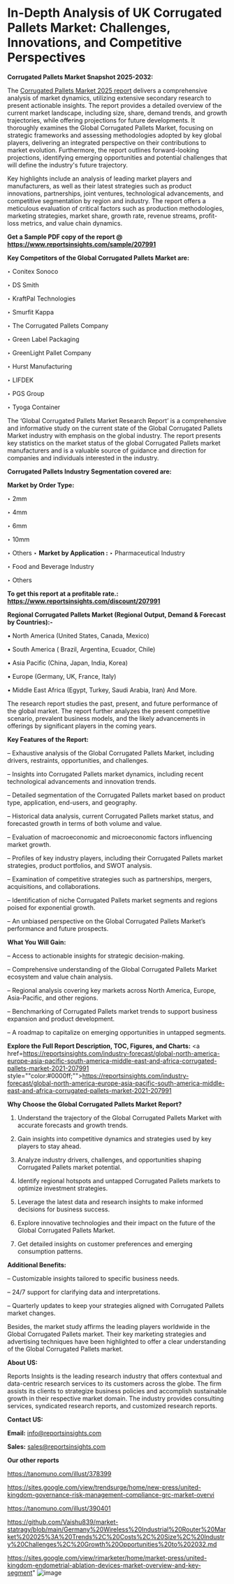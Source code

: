 # In-Depth Analysis of UK Corrugated Pallets Market: Challenges, Innovations, and Competitive Perspectives

<strong>Corrugated Pallets Market Snapshot 2025-2032:</strong>

The <a href=https://www.reportsinsights.com/sample/207991>Corrugated Pallets Market 2025 report</a> delivers a comprehensive analysis of market dynamics, utilizing extensive secondary research to present actionable insights. The report provides a detailed overview of the current market landscape, including size, share, demand trends, and growth trajectories, while offering projections for future developments. It thoroughly examines the Global Corrugated Pallets Market, focusing on strategic frameworks and assessing methodologies adopted by key global players, delivering an integrated perspective on their contributions to market evolution. Furthermore, the report outlines forward-looking projections, identifying emerging opportunities and potential challenges that will define the industry's future trajectory.

Key highlights include an analysis of leading market players and manufacturers, as well as their latest strategies such as product innovations, partnerships, joint ventures, technological advancements, and competitive segmentation by region and industry. The report offers a meticulous evaluation of critical factors such as production methodologies, marketing strategies, market share, growth rate, revenue streams, profit-loss metrics, and value chain dynamics.

<strong>Get a Sample PDF copy of the report @ <a href=https://www.reportsinsights.com/sample/207991 style=color:#0000ff;>https://www.reportsinsights.com/sample/207991</a></strong>

<strong>Key Competitors of the Global Corrugated Pallets Market are:</strong>

‣ Conitex Sonoco

‣ DS Smith

‣ KraftPal Technologies

‣ Smurfit Kappa

‣ The Corrugated Pallets Company

‣ Green Label Packaging

‣ GreenLight Pallet Company

‣ Hurst Manufacturing

‣ LIFDEK

‣ PGS Group

‣ Tyoga Container

The ‘Global Corrugated Pallets Market Research Report’ is a comprehensive and informative study on the current state of the Global Corrugated Pallets Market industry with emphasis on the global industry. The report presents key statistics on the market status of the global Corrugated Pallets market manufacturers and is a valuable source of guidance and direction for companies and individuals interested in the industry.

<strong>Corrugated Pallets Industry Segmentation covered are:</strong>

<strong>Market by Order Type: </strong>

‣ 2mm

‣ 4mm

‣ 6mm

‣ 10mm

‣ Others
‣ 
<strong>Market by Application :</strong>
‣ Pharmaceutical Industry

‣ Food and Beverage Industry

‣ Others

<strong>To get this report at a profitable rate.: <a href=https://www.reportsinsights.com/discount/207991 style=color:#0000ff;>https://www.reportsinsights.com/discount/207991</a></strong>

<strong>Regional Corrugated Pallets Market (Regional Output, Demand &amp; Forecast by Countries):-</strong>

• North America (United States, Canada, Mexico)

• South America ( Brazil, Argentina, Ecuador, Chile)

• Asia Pacific (China, Japan, India, Korea)

• Europe (Germany, UK, France, Italy)

• Middle East Africa (Egypt, Turkey, Saudi Arabia, Iran) And More.

The research report studies the past, present, and future performance of the global market. The report further analyzes the present competitive scenario, prevalent business models, and the likely advancements in offerings by significant players in the coming years.

<strong>Key Features of the Report:</strong>

– Exhaustive analysis of the Global Corrugated Pallets Market, including drivers, restraints, opportunities, and challenges.

– Insights into Corrugated Pallets market dynamics, including recent technological advancements and innovation trends.

– Detailed segmentation of the Corrugated Pallets market based on product type, application, end-users, and geography.

– Historical data analysis, current Corrugated Pallets market status, and forecasted growth in terms of both volume and value.

– Evaluation of macroeconomic and microeconomic factors influencing market growth.

– Profiles of key industry players, including their Corrugated Pallets market strategies, product portfolios, and SWOT analysis.

– Examination of competitive strategies such as partnerships, mergers, acquisitions, and collaborations.

– Identification of niche Corrugated Pallets market segments and regions poised for exponential growth.

– An unbiased perspective on the Global Corrugated Pallets Market’s performance and future prospects.

<strong>What You Will Gain:</strong>

– Access to actionable insights for strategic decision-making.

– Comprehensive understanding of the Global Corrugated Pallets Market ecosystem and value chain analysis.

– Regional analysis covering key markets across North America, Europe, Asia-Pacific, and other regions.

– Benchmarking of Corrugated Pallets market trends to support business expansion and product development.

– A roadmap to capitalize on emerging opportunities in untapped segments.

<strong>Explore the Full Report Description, TOC, Figures, and Charts:</strong>
<a href=https://reportsinsights.com/industry-forecast/global-north-america-europe-asia-pacific-south-america-middle-east-and-africa-corrugated-pallets-market-2021-207991 style=""color:#0000ff;"">https://reportsinsights.com/industry-forecast/global-north-america-europe-asia-pacific-south-america-middle-east-and-africa-corrugated-pallets-market-2021-207991</a>

<strong>Why Choose the Global Corrugated Pallets Market Report?</strong>

1. Understand the trajectory of the Global Corrugated Pallets Market with accurate forecasts and growth trends.

2. Gain insights into competitive dynamics and strategies used by key players to stay ahead.

3. Analyze industry drivers, challenges, and opportunities shaping Corrugated Pallets market potential.

4. Identify regional hotspots and untapped Corrugated Pallets markets to optimize investment strategies.

5. Leverage the latest data and research insights to make informed decisions for business success.

6. Explore innovative technologies and their impact on the future of the Global Corrugated Pallets Market.

7. Get detailed insights on customer preferences and emerging consumption patterns.

<strong>Additional Benefits:</strong>

– Customizable insights tailored to specific business needs.

– 24/7 support for clarifying data and interpretations.

– Quarterly updates to keep your strategies aligned with Corrugated Pallets market changes.

Besides, the market study affirms the leading players worldwide in the Global Corrugated Pallets market. Their key marketing strategies and advertising techniques have been highlighted to offer a clear understanding of the Global Corrugated Pallets market.

<strong><strong>About US</strong>:</strong>

Reports Insights is the leading research industry that offers contextual and data-centric research services to its customers across the globe. The firm assists its clients to strategize business policies and accomplish sustainable growth in their respective market domain. The industry provides consulting services, syndicated research reports, and customized research reports.

<strong>Contact US:</strong>

<p class=><b>Email:</b> <a href=mailto:info@reportsinsights.com>info@reportsinsights.com</a></p>
<p class=><b>Sales:</b> <a href=mailto:sales@reportsinsights.com>sales@reportsinsights.com</a></p>

<strong>Our other reports</strong>

<a href=https://tanomuno.com/illust/378399>https://tanomuno.com/illust/378399</a>

<a href=https://sites.google.com/view/trendsurge/home/new-press/united-kingdom-governance-risk-management-compliance-grc-market-overvi>https://sites.google.com/view/trendsurge/home/new-press/united-kingdom-governance-risk-management-compliance-grc-market-overvi</a>

<a href=https://tanomuno.com/illust/390401>https://tanomuno.com/illust/390401</a>

<a href=https://github.com/Vaishu839/market-statragy/blob/main/Germany%20Wireless%20Industrial%20Router%20Market%202025%3A%20Trends%2C%20Costs%2C%20Size%2C%20Industry%20Challenges%2C%20Growth%20Opportunities%20to%202032.md>https://github.com/Vaishu839/market-statragy/blob/main/Germany%20Wireless%20Industrial%20Router%20Market%202025%3A%20Trends%2C%20Costs%2C%20Size%2C%20Industry%20Challenges%2C%20Growth%20Opportunities%20to%202032.md</a>

<a href=https://sites.google.com/view/rimarketer/home/market-press/united-kingdom-endometrial-ablation-devices-market-overview-and-key-segment>https://sites.google.com/view/rimarketer/home/market-press/united-kingdom-endometrial-ablation-devices-market-overview-and-key-segment</a>"
![image](https://github.com/user-attachments/assets/7791af3e-d286-4304-bf9e-c7b359c43a31)
